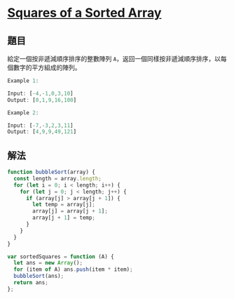 # [Squares of a Sorted Array](https://leetcode.com/problems/squares-of-a-sorted-array/)

## 題目

給定一個按非遞減順序排序的整數陣列 `A`，返回一個同樣按非遞減順序排序，以每個數字的平方組成的陣列。

```jsx
Example 1:

Input: [-4,-1,0,3,10]
Output: [0,1,9,16,100]

Example 2:

Input: [-7,-3,2,3,11]
Output: [4,9,9,49,121]
```

## 解法

```jsx
function bubbleSort(array) {
  const length = array.length;
  for (let i = 0; i < length; i++) {
    for (let j = 0; j < length; j++) {
      if (array[j] > array[j + 1]) {
        let temp = array[j];
        array[j] = array[j + 1];
        array[j + 1] = temp;
      }
    }
  }
}

var sortedSquares = function (A) {
  let ans = new Array();
  for (item of A) ans.push(item * item);
  bubbleSort(ans);
  return ans;
};
```